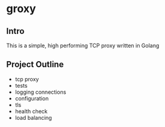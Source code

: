 # groxy

## Intro

This is a simple, high performing TCP proxy written in Golang

## Project Outline

- tcp proxy
- tests
- logging connections
- configuration
- tls
- health check
- load balancing
